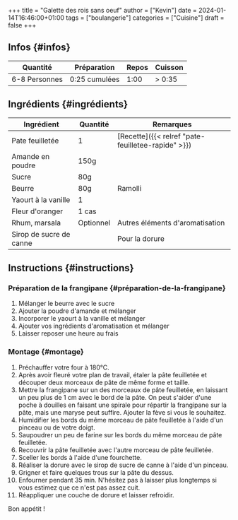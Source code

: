 +++
title = "Galette des rois sans oeuf"
author = ["Kevin"]
date = 2024-01-14T16:46:00+01:00
tags = ["boulangerie"]
categories = ["Cuisine"]
draft = false
+++

## Infos {#infos}

| Quantité      | Préparation   | Repos | Cuisson   |
|---------------|---------------|-------|-----------|
| 6-8 Personnes | 0:25 cumulées | 1:00  | &gt; 0:35 |


## Ingrédients {#ingrédients}

| Ingrédient              | Quantité  | Remarques                                          |
|-------------------------|-----------|----------------------------------------------------|
| Pate feuilletée         | 1         | [Recette]({{< relref "pate-feuilletee-rapide" >}}) |
| Amande en poudre        | 150g      |                                                    |
| Sucre                   | 80g       |                                                    |
| Beurre                  | 80g       | Ramolli                                            |
| Yaourt à la vanille     | 1         |                                                    |
| Fleur d'oranger         | 1 cas     |                                                    |
| Rhum, marsala           | Optionnel | Autres éléments d'aromatisation                    |
| Sirop de sucre de canne |           | Pour la dorure                                     |


## Instructions {#instructions}


### Préparation de la frangipane {#préparation-de-la-frangipane}

1.  Mélanger le beurre avec le sucre
2.  Ajouter la poudre d'amande et mélanger
3.  Incorporer le yaourt à la vanille et mélanger
4.  Ajouter vos ingrédients d'aromatisation et mélanger
5.  Laisser reposer une heure au frais


### Montage {#montage}

1.  Préchauffer votre four à 180°C.
2.  Après avoir fleuré votre plan de travail, étaler la pâte feuilletée et découper deux morceaux de pâte de même forme et taille.
3.  Mettre la frangipane sur un des morceaux de pâte feuilletée, en laissant un peu plus de 1 cm avec le bord de la pâte. On peut s'aider d'une poche à douilles en faisant une spirale pour répartir la frangipane sur la pâte, mais une maryse peut suffire. Ajouter la fève si vous le souhaitez.
4.  Humidifier les bords du même morceau de pâte feuilletée à l'aide d'un pinceau ou de votre doigt.
5.  Saupoudrer un peu de farine sur les bords du même morceau de pâte feuilletée.
6.  Recouvrir la pâte feuilletée avec l'autre morceau de pâte feuilletée.
7.  Sceller les bords à l'aide d'une fourchette.
8.  Réaliser la dorure avec le sirop de sucre de canne à l'aide d'un pinceau.
9.  Grigner et faire quelques trous sur la pâte du dessus.
10. Enfourner pendant 35 min. N'hésitez pas à laisser plus longtemps si vous estimez que ce n'est pas assez cuit.
11. Réappliquer une couche de dorure et laisser refroidir.

Bon appétit !
